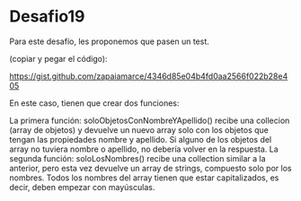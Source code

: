 # Desafio19
Para este desafío, les proponemos que pasen un test.

(copiar y pegar el código):

https://gist.github.com/zapaiamarce/4346d85e04b4fd0aa2566f022b28e405

En este caso, tienen que crear dos funciones:

La primera función: soloObjetosConNombreYApellido() recibe una collecion (array de objetos) y devuelve un nuevo array solo con los objetos que tengan las propiedades nombre y apellido. Si alguno de los objetos del array no tuviera nombre o apellido, no debería volver en la respuesta.
La segunda función: soloLosNombres() recibe una collection similar a la anterior, pero esta vez devuelve un array de strings, compuesto solo por los nombres. Todos los nombres del array tienen que estar capitalizados, es decir, deben empezar con mayúsculas.
